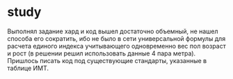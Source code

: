 # study
Выполнял задание хард и код вышел достаточно объемный, не нашел способа его сократить, ибо не было в сети 
универсальной формулы для расчета единого индекса учитывающего одновременно вес пол возраст и рост (в решении решил использовать данные 4 пара
метра). Пришлось писать код под существующие стандарты, указанные в таблице ИМТ.
